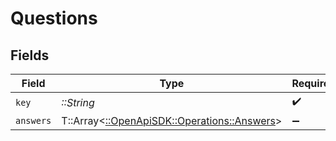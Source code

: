 # Questions


## Fields

| Field                                                                             | Type                                                                              | Required                                                                          | Description                                                                       |
| --------------------------------------------------------------------------------- | --------------------------------------------------------------------------------- | --------------------------------------------------------------------------------- | --------------------------------------------------------------------------------- |
| `key`                                                                             | *::String*                                                                        | :heavy_check_mark:                                                                | N/A                                                                               |
| `answers`                                                                         | T::Array<[::OpenApiSDK::Operations::Answers](../../models/operations/answers.md)> | :heavy_minus_sign:                                                                | N/A                                                                               |